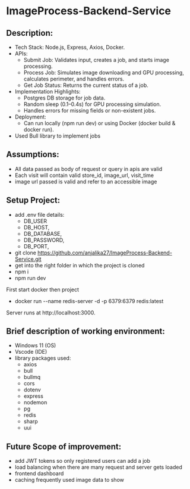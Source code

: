 # ImageProcess-Backend-Service

## Description:
- Tech Stack: Node.js, Express, Axios, Docker.
- APIs:
    - Submit Job: Validates input, creates a job, and starts image processing.
    - Process Job: Simulates image downloading and GPU processing, calculates perimeter, and handles errors.
    - Get Job Status: Returns the current status of a job.
- Implementation Highlights:
    - Postgres DB storage for job data.
    - Random sleep (0.1–0.4s) for GPU processing simulation.
    - Handles errors for missing fields or non-existent jobs.
- Deployment:
    - Can run locally (npm run dev) or using Docker (docker build & docker run).
- Used Bull library to implement jobs 

## Assumptions:
- All data passed as body of request or query in apis are valid
- Each visit will contain valid store_id, image_url, visit_time
- image url passed is valid and refer to an accessible image

## Setup Project:
- add .env file details:
    - DB_USER
    - DB_HOST,
    - DB_DATABASE,
    - DB_PASSWORD,
    - DB_PORT,
- git clone https://github.com/anjalika27/ImageProcess-Backend-Service.git
- get into the right folder in which the project is cloned
- npm i
- npm run dev

First start docker then project
- docker run --name redis-server -d -p 6379:6379 redis:latest

Server runs at http://localhost:3000.

## Brief description of working environment:
- Windows 11 (OS)
- Vscode (IDE)
- library packages used:
    - axios
    - bull
    - bullmq
    - cors
    - dotenv
    - express
    - nodemon
    - pg
    - redis
    - sharp
    - uui

## Future Scope of improvement:
- add JWT tokens so only registered users can add a job
- load balancing when there are many request and server gets loaded
- frontend dashboard
- caching frequently used image data to show 